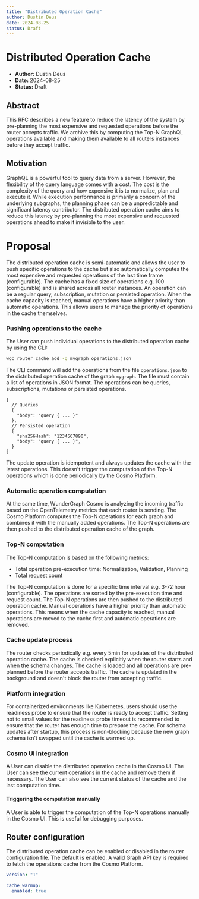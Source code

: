 ```yaml
---
title: "Distributed Operation Cache"
author: Dustin Deus
date: 2024-08-25
status: Draft
---
```


# Distributed Operation Cache

- **Author:** Dustin Deus
- **Date:** 2024-08-25
- **Status:** Draft

## Abstract

This RFC describes a new feature to reduce the latency of the system by pre-planning the most expensive and requested operations before the router accepts traffic. We archive this by computing the Top-N GraphQL operations available and making them available to all routers instances before they accept traffic.

## Motivation

GraphQL is a powerful tool to query data from a server. However, the flexibility of the query language comes with a cost. The cost is the complexity of the query and how expensive it is to normalize, plan and execute it. While execution performance is primarily a concern of the underlying subgraphs, the planning phase can be a unpredictable and significant latency contributor. The distributed operation cache aims to reduce this latency by pre-planning the most expensive and requested operations ahead to make it invisible to the user.

# Proposal

The distributed operation cache is semi-automatic and allows the user to push specific operations to the cache but also automatically computes the most expensive and requested operations of the last time frame (configurable). The cache has a fixed size of operations e.g. 100 (configurable) and is shared across all router instances. An operation can be a regular query, subscription, mutation or persisted operation. When the cache capacity is reached, manual operations have a higher priority than automatic operations. This allows users to manage the priority of operations in the cache themselves.

### Pushing operations to the cache

The User can push individual operations to the distributed operation cache by using the CLI:

```bash
wgc router cache add -g mygraph operations.json
```

The CLI command will add the operations from the file `operations.json` to the distributed operation cache of the graph `mygraph`. The file must contain a list of operations in JSON format. The operations can be queries, subscriptions, mutations or persisted operations.

```json5
[
  // Queries
  {
    "body": "query { ... }"
  },
  // Persisted operation
  {
    "sha256Hash": "1234567890",
    "body": "query { ... }",
  }
]
```

The update operation is idempotent and always updates the cache with the latest operations. This doesn't trigger the computation of the Top-N operations which is done periodically by the Cosmo Platform.

### Automatic operation computation

At the same time, WunderGraph Cosmo is analyzing the incoming traffic based on the OpenTelemetry metrics that each router is sending. The Cosmo Platform computes the Top-N operations for each graph and combines it with the manually added operations. The Top-N operations are then pushed to the distributed operation cache of the graph.

### Top-N computation

The Top-N computation is based on the following metrics:

- Total operation pre-execution time: Normalization, Validation, Planning
- Total request count

The Top-N computation is done for a specific time interval e.g. 3-72 hour (configurable). The operations are sorted by the pre-execution time and request count. The Top-N operations are then pushed to the distributed operation cache. Manual operations have a higher priority than automatic operations. This means when the cache capacity is reached, manual operations are moved to the cache first and automatic operations are removed.

### Cache update process

The router checks periodically e.g. every 5min for updates of the distributed operation cache. The cache is checked explicitly when the router starts and when the schema changes. The cache is loaded and all operations are pre-planned before the router accepts traffic. The cache is updated in the background and doesn't block the router from accepting traffic.

### Platform integration

For containerized environments like Kubernetes, users should use the readiness probe to ensure that the router is ready to accept traffic. Setting not to small values for the readiness probe timeout is recommended to ensure that the router has enough time to prepare the cache. For schema updates after startup, this process is non-blocking because the new graph schema isn't swapped until the cache is warmed up.

### Cosmo UI integration

A User can disable the distributed operation cache in the Cosmo UI. The User can see the current operations in the cache and remove them if necessary. The User can also see the current status of the cache and the last computation time.

#### Triggering the computation manually

A User is able to trigger the computation of the Top-N operations manually in the Cosmo UI. This is useful for debugging purposes.

## Router configuration

The distributed operation cache can be enabled or disabled in the router configuration file. The default is enabled. A valid Graph API key is required to fetch the operations cache from the Cosmo Platform.

```yaml
version: "1"

cache_warmup:
  enabled: true
```